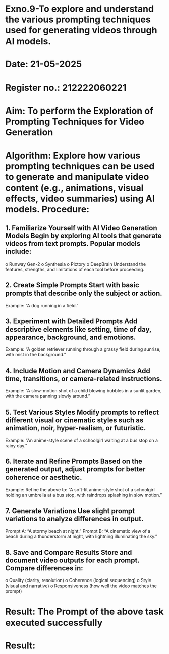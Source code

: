 # Exno.9-To explore and understand the various prompting techniques used for generating videos through AI models. 

# Date: 21-05-2025
# Register no.: 212222060221
# Aim: To perform the Exploration of Prompting Techniques for Video Generation
# Algorithm: Explore how various prompting techniques can be used to generate and manipulate video content (e.g., animations, visual effects, video summaries) using AI models. Procedure:
## 1.	Familiarize Yourself with AI Video Generation Models Begin by exploring AI tools that generate videos from text prompts. Popular models include:
o	Runway Gen-2
o	Synthesia
o	Pictory
o	DeepBrain
Understand the features, strengths, and limitations of each tool before proceeding.
## 2.	Create Simple Prompts Start with basic prompts that describe only the subject or action.
Example: “A dog running in a field.”
## 3.	Experiment with Detailed Prompts Add descriptive elements like setting, time of day, appearance, background, and emotions.
Example: “A golden retriever running through a grassy field during sunrise, with mist in the background.”
## 4.	Include Motion and Camera Dynamics Add time, transitions, or camera-related instructions.
Example: “A slow-motion shot of a child blowing bubbles in a sunlit garden, with the camera panning slowly around.”
## 5.	Test Various Styles Modify prompts to reflect different visual or cinematic styles such as animation, noir, hyper-realism, or futuristic.
Example: “An anime-style scene of a schoolgirl waiting at a bus stop on a rainy day.”
## 6.	Iterate and Refine Prompts Based on the generated output, adjust prompts for better coherence or aesthetic.
Example: Refine the above to: “A soft-lit anime-style shot of a schoolgirl holding an umbrella at a bus stop, with raindrops splashing in slow motion.”
## 7.	Generate Variations Use slight prompt variations to analyze differences in output.
Prompt A: “A stormy beach at night.” Prompt B: “A cinematic view of a beach during a thunderstorm at night, with lightning illuminating the sky.”
## 8.	Save and Compare Results Store and document video outputs for each prompt. Compare differences in:
o	Quality (clarity, resolution)
o	Coherence (logical sequencing)
o	Style (visual and narrative)
o	Responsiveness (how well the video matches the prompt)

# Result: The Prompt of the above task executed successfully









# Result:

